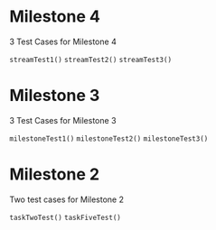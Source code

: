 # Milestone 4





3 Test Cases for Milestone 4

```streamTest1()```
```streamTest2()```
```streamTest3()```







# Milestone 3


3 Test Cases for Milestone 3

```milestoneTest1()```
```milestoneTest2()```
```milestoneTest3()```






# Milestone 2



Two test cases for Milestone 2

```taskTwoTest()```
```taskFiveTest()```
